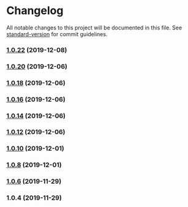 # Changelog

All notable changes to this project will be documented in this file. See [standard-version](https://github.com/conventional-changelog/standard-version) for commit guidelines.

### [1.0.22](https://github.com/jucian0/redux-infinity-state/compare/v1.0.20...v1.0.22) (2019-12-08)



### [1.0.20](https://github.com/jucian0/redux-infinity-state/compare/v1.0.18...v1.0.20) (2019-12-06)



### [1.0.18](https://github.com/jucian0/redux-infinity-state/compare/v1.0.16...v1.0.18) (2019-12-06)



### [1.0.16](https://github.com/jucian0/redux-infinity-state/compare/v1.0.14...v1.0.16) (2019-12-06)



### [1.0.14](https://github.com/jucian0/redux-infinity-state/compare/v1.0.12...v1.0.14) (2019-12-06)



### [1.0.12](https://github.com/jucian0/redux-infinity-state/compare/v1.0.10...v1.0.12) (2019-12-06)



### [1.0.10](https://github.com/jucian0/redux-infinity-state/compare/v1.0.8...v1.0.10) (2019-12-01)



### [1.0.8](https://github.com/jucian0/redux-infinity-state/compare/v1.0.6...v1.0.8) (2019-12-01)



### [1.0.6](https://github.com/jucian0/redux-infinity-state/compare/v1.0.4...v1.0.6) (2019-11-29)



### 1.0.4 (2019-11-29)

